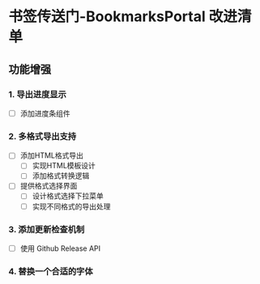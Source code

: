# 书签传送门-BookmarksPortal 改进清单

## 功能增强

### 1. 导出进度显示

- [ ] 添加进度条组件

### 2. 多格式导出支持

- [ ] 添加HTML格式导出
  - [ ] 实现HTML模板设计
  - [ ] 添加格式转换逻辑
- [ ] 提供格式选择界面
  - [ ] 设计格式选择下拉菜单
  - [ ] 实现不同格式的导出处理

### 3. 添加更新检查机制

- [ ] 使用 Github Release API

### 4. 替换一个合适的字体


